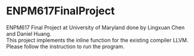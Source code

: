 # ENPM617FinalProject

ENPM617 Final Project at University of Maryland done by Lingxuan Chen and Daniel Huang. <br/>
This project implements the inline function for the existing compiler LLVM. <br/>
Please follow the instruction to run the program. <br/>
